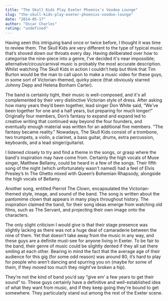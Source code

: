 ```yaml
---
title: "The Skull Kids Play Exeter Phoenix's Voodoo Lounge"
slug: "the-skull-kids-play-exeter-phoenixs-voodoo-lounge"
date: "2014-05-17"
author: "Oscar Charles"
rating: "undefined"
---
```


Having seen this intriguing band once or twice before, I thought it was time to review them. The Skull Kids are very different to the type of typical music that’s shoved down our throats every day. Having deliberated over how to categorise the nine-piece into a genre, I've decided it's near impossible; alternative/circus/carnival music is probably the most accurate description. Whilst watching The Skull Kids in action I couldn’t help but think that Tim Burton would be the man to call upon to make a music video for these guys, in some sort of Victorian-themed, quirky piece (that obviously starred Johnny Depp and Helena Bonham Carter).

The band is certainly tight, their music is well-composed, and it's all complemented by their very distinctive Victorian style of dress. After asking how many years they’d been together, lead singer Don White said, “We’ve been together for one and a half years, but preparing for much longer!” Originally four members, Don’s fantasy to expand and expand led to creative writing that continued way beyond the four founders, and eventually enough material was written for an additional five members. "The fantasy became reality." Nowadays, The Skull Kids consist of a trombone, two trumpets, a violin, a clarinet, a bass guitar, drums, extra percussion, keyboards, and a lead singer/guitarist.

I listened closely to try and find a theme in the songs, or grasp where the band's inspiration may have come from. Certainly the high vocals of Muse singer, Matthew Bellamy, could be heard in a few of the songs. Their fifth song of the night (which unfortunately wasn't named) had a feel of Elvis Presley’s In The Ghetto mixed with Queen’s Bohemian Rhapsody, alongside the high vocals of Bellamy.

Another song, entitled Pierrot The Clown, encapsulated the Victorian-themed style, image, and sound of the band. The song is written about the pantomime clown that appears in many plays throughout history. The inspiration claimed the band, for their song ideas emerge from watching old films, such as The Servant, and projecting their own image onto the characters.

The only slight criticism I would give is that their stage presence was slightly lacking as there was not a huge deal of camaraderie between the nine of them. Yet that doesn’t take away from the music in any way, and these guys are a definite must-see for anyone living in Exeter. To be fair to the band, their genre of music could be slightly dented if they all sat there smiling at each other. Bearing in mind the fact that the average age of their audience for this gig (for some odd reason) was around 80, it’s hard to play for people who aren’t dancing and spurring you on (maybe for some of them, if they moved too much they might’ve broken a hip).

They’re not the kind of band you’d say “give em’ a few years to get their sound” to. These guys certainly have a definitive and well-established idea of what they want from music, and if they keep going they're bound to get somewhere. They particularly stand out among the rest of the Exeter scene.
